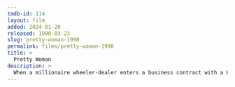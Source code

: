 ```yaml
---
tmdb-id: 114
layout: film
added: 2024-01-20
released: 1990-03-23
slug: pretty-woman-1990
permalink: films/pretty-woman-1990
title: >
  Pretty Woman
description: >
  When a millionaire wheeler-dealer enters a business contract with a Hollywood hooker Vivian Ward, he loses his heart in the bargain.
---
```

